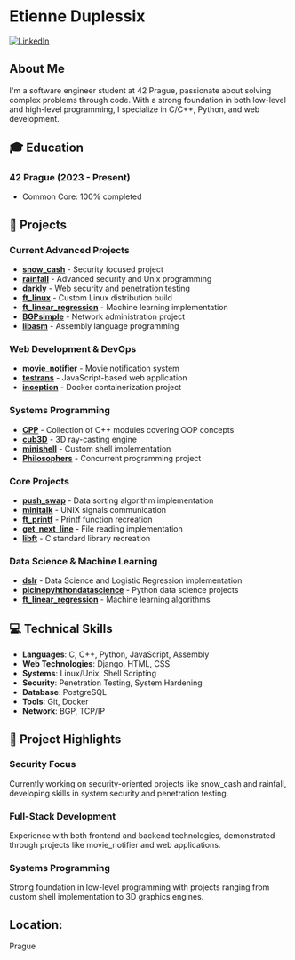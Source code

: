 # Etienne Duplessix
[![LinkedIn](https://img.shields.io/badge/LinkedIn-Connect-blue.svg)](https://www.linkedin.com/in/etienne-duplessix/)

## About Me
I'm a software engineer student at 42 Prague, passionate about solving complex problems through code. With a strong foundation in both low-level and high-level programming, I specialize in C/C++, Python, and web development.

## 🎓 Education
### 42 Prague (2023 - Present)
- Common Core: 100% completed

## 🚀 Projects

### Current Advanced Projects
- [**snow_cash**](https://github.com/etienneduplessix/snow_cash) - Security focused project
- [**rainfall**](https://github.com/etienneduplessix/rainfall) - Advanced security and Unix programming
- [**darkly**](https://github.com/etienneduplessix/darkly) - Web security and penetration testing
- [**ft_linux**](https://github.com/etienneduplessix/ft_linux) - Custom Linux distribution build
- [**ft_linear_regression**](https://github.com/etienneduplessix/ft_linear_regression) - Machine learning implementation
- [**BGPsimple**](https://github.com/etienneduplessix/BGPsimple) - Network administration project
- [**libasm**](https://github.com/etienneduplessix/libasm) - Assembly language programming

### Web Development & DevOps
- [**movie_notifier**](https://github.com/etienneduplessix/movie_notifier) - Movie notification system
- [**testrans**](https://github.com/etienneduplessix/testrans) - JavaScript-based web application
- [**inception**](https://github.com/etienneduplessix/inception) - Docker containerization project

### Systems Programming
- [**CPP**](https://github.com/etienneduplessix/CPP) - Collection of C++ modules covering OOP concepts
- [**cub3D**](https://github.com/etienneduplessix/cub3D) - 3D ray-casting engine
- [**minishell**](https://github.com/etienneduplessix/minishell) - Custom shell implementation
- [**Philosophers**](https://github.com/etienneduplessix/Philosophers) - Concurrent programming project

### Core Projects
- [**push_swap**](https://github.com/etienneduplessix/push_swap) - Data sorting algorithm implementation
- [**minitalk**](https://github.com/etienneduplessix/minitalk) - UNIX signals communication
- [**ft_printf**](https://github.com/etienneduplessix/ft_printf) - Printf function recreation
- [**get_next_line**](https://github.com/etienneduplessix/get_next_line) - File reading implementation
- [**libft**](https://github.com/etienneduplessix/libft) - C standard library recreation

### Data Science & Machine Learning
- [**dslr**](https://github.com/farkasf/dslr) - Data Science and Logistic Regression implementation
- [**picinepyhthondatascience**](https://github.com/etienneduplessix/picinepyhthondatascience) - Python data science projects
- [**ft_linear_regression**](https://github.com/etienneduplessix/ft_linear_regression) - Machine learning algorithms

## 💻 Technical Skills
- **Languages**: C, C++, Python, JavaScript, Assembly
- **Web Technologies**: Django, HTML, CSS
- **Systems**: Linux/Unix, Shell Scripting
- **Security**: Penetration Testing, System Hardening
- **Database**: PostgreSQL
- **Tools**: Git, Docker
- **Network**: BGP, TCP/IP

## 🌟 Project Highlights

### Security Focus
Currently working on security-oriented projects like snow_cash and rainfall, developing skills in system security and penetration testing.

### Full-Stack Development
Experience with both frontend and backend technologies, demonstrated through projects like movie_notifier and web applications.

### Systems Programming
Strong foundation in low-level programming with projects ranging from custom shell implementation to 3D graphics engines.

## Location: 
Prague


